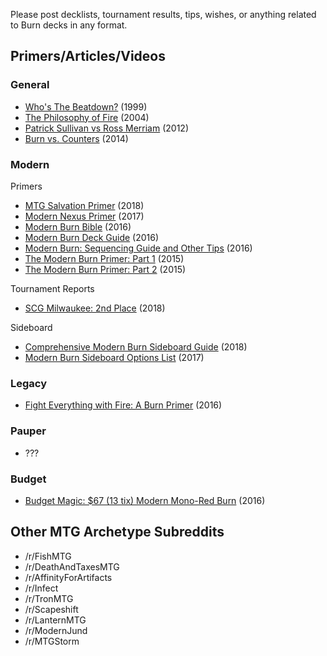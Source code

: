 Please post decklists, tournament results, tips, wishes, or anything related to Burn decks in any format.

## Primers/Articles/Videos

### General

- [Who's The Beatdown?](http://www.starcitygames.com/magic/fundamentals/3692_Whos_The_Beatdown.html) (1999)
- [The Philosophy of Fire](http://www.starcitygames.com/magic/standard/7157_The_Philosophy_of_Fire.html) (2004)
- [Patrick Sullivan vs Ross Merriam](https://www.youtube.com/watch?v=rhWXEKbtCiw&feature=youtu.be) (2012)
- [Burn vs. Counters](http://www.starcitygames.com/article/27944_Burn) (2014)

### Modern

Primers

- [MTG Salvation Primer](https://www.mtgsalvation.com/forums/the-game/modern/established-modern/aggro-tempo/782962-burn) (2018)
- [Modern Nexus Primer](http://blog.modernnexus.com/primers/burn/) (2017)
- [Modern Burn Bible](https://reddeckwinning.com/2016/01/18/the-modern-burn-bible/) (2016)
- [Modern Burn Deck Guide](https://www.channelfireball.com/articles/modern-burn-deck-guide/) (2016)
- [Modern Burn: Sequencing Guide and Other Tips](https://www.reddit.com/r/spikes/comments/32q3pw/modern_modern_burn_sequencing_guide_and_other_tips/?st=jb2xdezb&sh=f1e6630a) (2016)
- [The Modern Burn Primer: Part 1](http://www.starcitygames.com/article/30891_The-Modern-Burn-Primer-Part-1.html) (2015)
- [The Modern Burn Primer: Part 2](http://www.starcitygames.com/article/30930_The-Modern-Burn-Primer-Part-2.html) (2015)

Tournament Reports

- [SCG Milwaukee: 2nd Place](https://www.reddit.com/r/LavaSpike/comments/8b05lt/scg_milwaukee_tournament_report_2nd_place/?st=jfzsxaq2&sh=c18c54a7) (2018)

Sideboard

- [
Comprehensive Modern Burn Sideboard Guide](https://www.reddit.com/r/LavaSpike/comments/7uizr8/) (2018)
- [Modern Burn Sideboard Options List](https://www.reddit.com/r/LavaSpike/comments/7gy7cz/) (2017)

### Legacy

- [Fight Everything with Fire: A Burn Primer](https://www.reddit.com/r/MTGLegacy/comments/4657hg/fight_everything_with_fire_a_burn_primer/?st=jb2dy2p1&sh=9453a1f8) (2016)

### Pauper
- ???

### Budget
- [Budget Magic: $67 (13 tix) Modern Mono-Red Burn](https://www.mtggoldfish.com/articles/budget-magic-67-13-tix-modern-mono-red-burn) (2016)

## Other MTG Archetype Subreddits

- /r/FishMTG
- /r/DeathAndTaxesMTG
- /r/AffinityForArtifacts
- /r/Infect
- /r/TronMTG
- /r/Scapeshift
- /r/LanternMTG
- /r/ModernJund
- /r/MTGStorm
